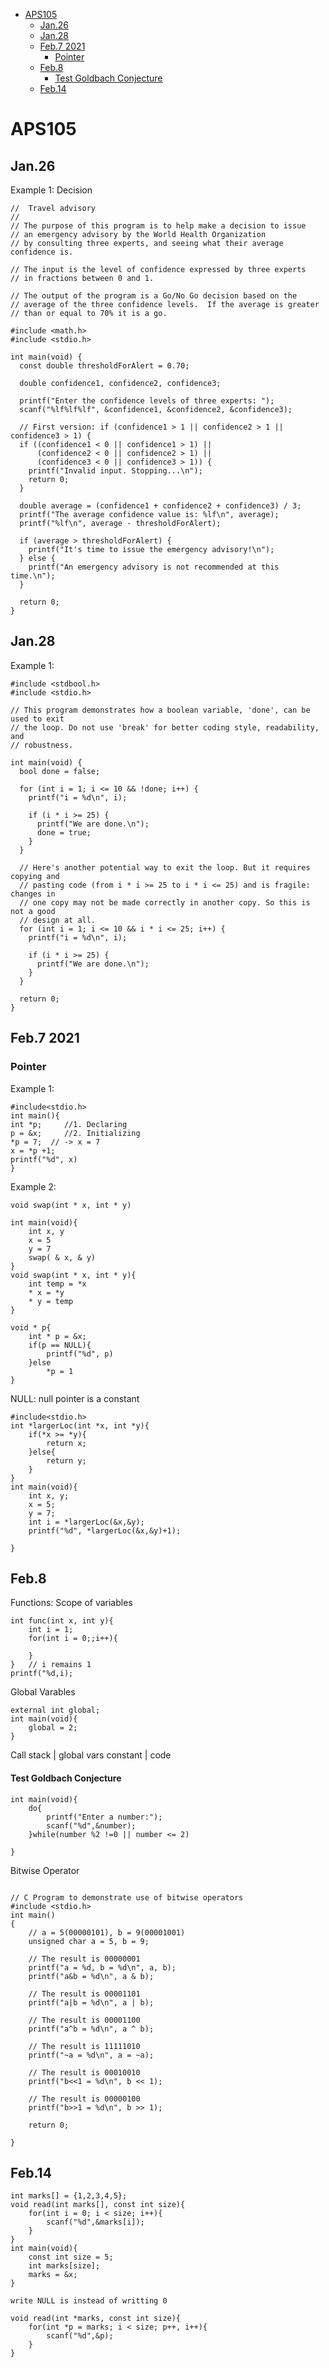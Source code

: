 <!-- @import "[TOC]" {cmd="toc" depthFrom=1 depthTo=6 orderedList=false} -->

<!-- code_chunk_output -->

- [APS105](#aps105)
  - [Jan.26](#jan26)
  - [Jan.28](#jan28)
  - [Feb.7 2021](#feb7-2021)
    - [Pointer](#pointer)
  - [Feb.8](#feb8)
      - [Test Goldbach Conjecture](#test-goldbach-conjecture)
  - [Feb.14](#feb14)

<!-- /code_chunk_output -->

# APS105

## Jan.26

Example 1: Decision
```javascript{.line-numbers}
//  Travel advisory
//
// The purpose of this program is to help make a decision to issue
// an emergency advisory by the World Health Organization
// by consulting three experts, and seeing what their average confidence is.

// The input is the level of confidence expressed by three experts
// in fractions between 0 and 1.

// The output of the program is a Go/No Go decision based on the
// average of the three confidence levels.  If the average is greater
// than or equal to 70% it is a go.

#include <math.h>
#include <stdio.h>

int main(void) {
  const double thresholdForAlert = 0.70;

  double confidence1, confidence2, confidence3;

  printf("Enter the confidence levels of three experts: ");
  scanf("%lf%lf%lf", &confidence1, &confidence2, &confidence3);

  // First version: if (confidence1 > 1 || confidence2 > 1 || confidence3 > 1) {
  if ((confidence1 < 0 || confidence1 > 1) ||
      (confidence2 < 0 || confidence2 > 1) ||
      (confidence3 < 0 || confidence3 > 1)) {
    printf("Invalid input. Stopping...\n");
    return 0;
  }

  double average = (confidence1 + confidence2 + confidence3) / 3;
  printf("The average confidence value is: %lf\n", average);
  printf("%lf\n", average - thresholdForAlert);

  if (average > thresholdForAlert) {
    printf("It's time to issue the emergency advisory!\n");
  } else {
    printf("An emergency advisory is not recommended at this time.\n");
  }

  return 0;
}
```

## Jan.28

Example 1:
```javascript{.line-numbers}
#include <stdbool.h>
#include <stdio.h>

// This program demonstrates how a boolean variable, 'done', can be used to exit
// the loop. Do not use 'break' for better coding style, readability, and
// robustness.

int main(void) {
  bool done = false;

  for (int i = 1; i <= 10 && !done; i++) {
    printf("i = %d\n", i);

    if (i * i >= 25) {
      printf("We are done.\n");
      done = true;
    }
  }

  // Here's another potential way to exit the loop. But it requires copying and
  // pasting code (from i * i >= 25 to i * i <= 25) and is fragile: changes in
  // one copy may not be made correctly in another copy. So this is not a good
  // design at all.
  for (int i = 1; i <= 10 && i * i <= 25; i++) {
    printf("i = %d\n", i);

    if (i * i >= 25) {
      printf("We are done.\n");
    }
  }

  return 0;
}
```

## Feb.7 2021

### Pointer

Example 1:

```javascript{.line-numbers}
#include<stdio.h>
int main(){
int *p;     //1. Declaring
p = &x;     //2. Initializing
*p = 7;  // -> x = 7
x = *p +1;
printf("%d", x)
}
```

Example 2:

```javascript{.line-numbers}
void swap(int * x, int * y)

int main(void){
    int x, y
    x = 5
    y = 7
    swap( & x, & y)
}
void swap(int * x, int * y){
    int temp = *x
    * x = *y
    * y = temp
}

void * p{
    int * p = &x;
    if(p == NULL){
        printf("%d", p)
    }else
        *p = 1
}
```

NULL: null pointer is a constant

```javascript{.line-numbers}
#include<stdio.h>
int *largerLoc(int *x, int *y){
    if(*x >= *y){
        return x;
    }else{
        return y;
    }
}
int main(void){
    int x, y;
    x = 5;
    y = 7;
    int i = *largerLoc(&x,&y);
    printf("%d", *largerLoc(&x,&y)+1);

}
```

## Feb.8

Functions: Scope of variables

```javascript{.line-numbers}
int func(int x, int y){
    int i = 1;
    for(int i = 0;;i++){

    }
}   // i remains 1
printf("%d,i);
```

Global Varables

```javascript{.line-numbers}
external int global;
int main(void){
    global = 2;
}
```

Call stack
|
global vars
constant
|
code

#### Test Goldbach Conjecture

```javascript{.line-numbers}
int main(void){
    do{
        printf("Enter a number:");
        scanf("%d",&number);
    }while(number %2 !=0 || number <= 2)

}
```

Bitwise Operator

```javascript{.line-numbers}

// C Program to demonstrate use of bitwise operators
#include <stdio.h>
int main()
{
    // a = 5(00000101), b = 9(00001001)
    unsigned char a = 5, b = 9;

    // The result is 00000001
    printf("a = %d, b = %d\n", a, b);
    printf("a&b = %d\n", a & b);

    // The result is 00001101
    printf("a|b = %d\n", a | b);

    // The result is 00001100
    printf("a^b = %d\n", a ^ b);

    // The result is 11111010
    printf("~a = %d\n", a = ~a);

    // The result is 00010010
    printf("b<<1 = %d\n", b << 1);

    // The result is 00000100
    printf("b>>1 = %d\n", b >> 1);

    return 0;

}
```

## Feb.14

```javascript{.line-numbers}
int marks[] = {1,2,3,4,5};
void read(int marks[], const int size){
    for(int i = 0; i < size; i++){
        scanf("%d",&marks[i]);
    }
}
int main(void){
    const int size = 5;
    int marks[size];
    marks = &x;
}

write NULL is instead of writting 0
```

```
void read(int *marks, const int size){
    for(int *p = marks; i < size; p++, i++){
        scanf("%d",&p);
    }
}